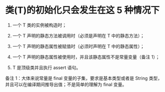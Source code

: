 # 类(T)的初始化只会发生在这 5 种情况下

1. 一个 T 类的实例被构造时；

2. 一个 T 声明的静态方法被调用时（必须是声明在 T 中的静态方法）；

3. 一个 T 声明的静态属性被赋值时（必须时声明在 T 中的静态属性）；

4. 一个 T 声明的静态属性被使用时，并且该静态属性不是常量变量（备注 1）；

5. T 是顶级类并且执行 assert 语句。


备注 1：大体来说常量是 final 变量的子集，要求是基本类型或者是 String 类型，并且可以在编译期间推导出值；不是简单的理解为 final 变量。
